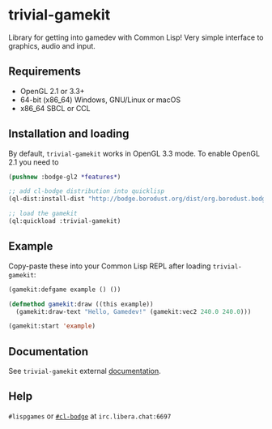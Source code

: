 # trivial-gamekit

Library for getting into gamedev with Common Lisp! Very simple interface to graphics, audio and input.


## Requirements

* OpenGL 2.1 or 3.3+
* 64-bit (x86_64) Windows, GNU/Linux or macOS
* x86_64 SBCL or CCL


## Installation and loading

By default, `trivial-gamekit` works in OpenGL 3.3 mode. To enable OpenGL 2.1 you need to
```lisp
(pushnew :bodge-gl2 *features*)
```

```lisp
;; add cl-bodge distribution into quicklisp
(ql-dist:install-dist "http://bodge.borodust.org/dist/org.borodust.bodge.txt")

;; load the gamekit
(ql:quickload :trivial-gamekit)
```


## Example

Copy-paste these into your Common Lisp REPL after loading `trivial-gamekit`:

```lisp
(gamekit:defgame example () ())

(defmethod gamekit:draw ((this example))
  (gamekit:draw-text "Hello, Gamedev!" (gamekit:vec2 240.0 240.0)))

(gamekit:start 'example)
```


## Documentation

See `trivial-gamekit` external [documentation](https://borodust.org/projects/trivial-gamekit/).


## Help

`#lispgames` or [`#cl-bodge`](https://web.libera.chat/gamja/?channel=#cl-bodge) at `irc.libera.chat:6697`
